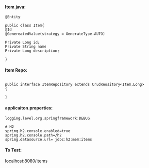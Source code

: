 
#### Item.java:

```
@Entity

public class Item{
@Id
@GenereatedValue(strategy = GenerateType.AUTO)

Private Long id;
Private String name
Private Long description;

}
```

#### Item Repo:

```

public interface ItemRepository extends CrudReository<Item,Long> 
{

}

```
#### applicaiton.properties:

```
logging.level.org.springframework:DEBUG

# H2
spring.h2.console.enabled=true
spring.h2.console.path=/h2
spring.datasource.url= jdbc:h2:mem:items

```

#### To Test:

  localhost:8080/items
